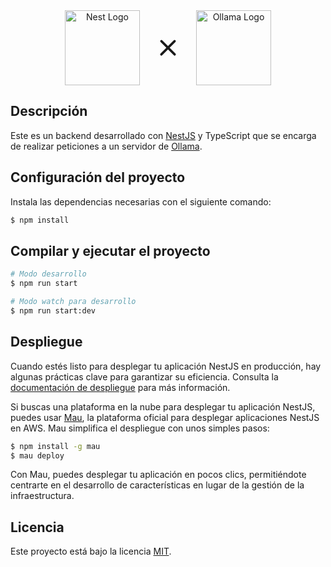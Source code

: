 <div align="center" style="display: flex; justify-content: center; gap: 20px;">
  <a href="http://nestjs.com/" target="_blank">
    <img src="https://nestjs.com/img/logo-small.svg" width="120" alt="Nest Logo" />
  </a>
  
  <svg xmlns="http://www.w3.org/2000/svg" viewBox="0 0 20 20" fill="currentColor" width="50">
    <path d="M6.28 5.22a.75.75 0 0 0-1.06 1.06L8.94 10l-3.72 3.72a.75.75 0 1 0 1.06 1.06L10 11.06l3.72 3.72a.75.75 0 1 0 1.06-1.06L11.06 10l3.72-3.72a.75.75 0 0 0-1.06-1.06L10 8.94 6.28 5.22Z" />
  </svg>

  <a href="https://ollama.com">
    <img alt="Ollama Logo" height="120" src="https://github.com/ollama/ollama/assets/3325447/0d0b44e2-8f4a-4e99-9b52-a5c1c741c8f7" />
  </a>
</div>

## Descripción

Este es un backend desarrollado con [NestJS](https://github.com/nestjs/nest) y TypeScript que se encarga de realizar peticiones a un servidor de [Ollama](https://github.com/ollama/ollama).

## Configuración del proyecto

Instala las dependencias necesarias con el siguiente comando:

```bash
$ npm install
```

## Compilar y ejecutar el proyecto

```bash
# Modo desarrollo
$ npm run start

# Modo watch para desarrollo
$ npm run start:dev
```

## Despliegue

Cuando estés listo para desplegar tu aplicación NestJS en producción, hay algunas prácticas clave para garantizar su eficiencia. Consulta la [documentación de despliegue](https://docs.nestjs.com/deployment) para más información.

Si buscas una plataforma en la nube para desplegar tu aplicación NestJS, puedes usar [Mau](https://mau.nestjs.com), la plataforma oficial para desplegar aplicaciones NestJS en AWS. Mau simplifica el despliegue con unos simples pasos:

```bash
$ npm install -g mau
$ mau deploy
```

Con Mau, puedes desplegar tu aplicación en pocos clics, permitiéndote centrarte en el desarrollo de características en lugar de la gestión de la infraestructura.

## Licencia

Este proyecto está bajo la licencia [MIT](https://github.com/nestjs/nest/blob/master/LICENSE).

